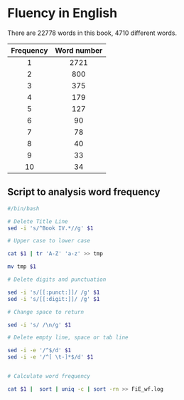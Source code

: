 # Fluency in English

There are 22778 words in this book, 4710 different words.

|Frequency|Word number|
|:-:|:-:|
|1|2721|
|2|800|
|3|375|
|4|179|
|5|127|
|6|90|
|7|78|
|8|40|
|9|33|
|10|34|



## Script to analysis word frequency

```sh
#/bin/bash

# Delete Title Line
sed -i 's/^Book IV.*//g' $1

# Upper case to lower case

cat $1 | tr 'A-Z' 'a-z' >> tmp 

mv tmp $1

# Delete digits and punctuation

sed -i 's/[[:punct:]]/ /g' $1
sed -i 's/[[:digit:]]/ /g' $1

# Change space to return

sed -i 's/ /\n/g' $1

# Delete empty line, space or tab line

sed -i -e '/^$/d' $1
sed -i -e '/^[ \t-]*$/d' $1


# Calculate word frequency

cat $1 |  sort | uniq -c | sort -rn >> FiE_wf.log
```
